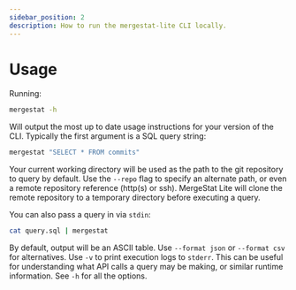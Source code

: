 ```yaml
---
sidebar_position: 2
description: How to run the mergestat-lite CLI locally.
---
```


# Usage

Running:

```bash
mergestat -h
```

Will output the most up to date usage instructions for your version of the CLI.
Typically the first argument is a SQL query string:

```bash
mergestat "SELECT * FROM commits"
```

Your current working directory will be used as the path to the git repository to query by default.
Use the `--repo` flag to specify an alternate path, or even a remote repository reference (http(s) or ssh).
MergeStat Lite will clone the remote repository to a temporary directory before executing a query.

You can also pass a query in via `stdin`:

```bash
cat query.sql | mergestat
```

By default, output will be an ASCII table.
Use `--format json` or `--format csv` for alternatives.
Use `-v` to print execution logs to `stderr`.
This can be useful for understanding what API calls a query may be making, or similar runtime information.
See `-h` for all the options.
